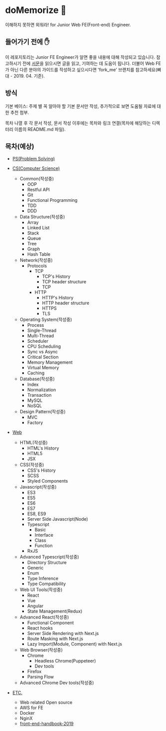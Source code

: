 # doMemorize 🧠
이해하지 못하면 외워라! for Junior Web FE(Front-end) Engineer.

## 들어가기 전에 ✋

이 레포지토리는 Junior FE Engineer가 알면 좋을 내용에 대해 작성되고 있습니다. 참고하시기 전에 [서문](INTRODUCTION.md)을 읽으시면 글을 읽고, 기여하는 데 도움이 됩니다. 더불어 Web FE가 아닌 다른 분야의 가이드를 작성하고 싶으시다면 'fork_me' 브랜치를 참고하세요(뼈대 - 2019. 04. 기준).

## 방식

기본 베이스: 주제 별 꼭 알아야 할 기본 문서만 작성, 추가적으로 보면 도움될 자료에 대한 추천 첨부.

목차 나열 후 각 문서 작성, 문서 작성 이후에는 목차와 링크 연결(목차에 해당하는 디렉터리 이름의 README.md 파일).

## 목차(예상)

* [PS(Problem Solving)](#)

* [CS(Computer Science)](#)
  * Common(작성중)
    * OOP
    * Restful API
    * Git
    * Functional Programming
    * TDD
    * DDD
  * Data Structure(작성중)
    * Array
    * Linked List
    * Stack
    * Queue
    * Tree
    * Graph
    * Hash Table
  * Network(작성중)
    * Protocols
      * TCP
        * TCP's History
        * TCP header structure
        * TCP
      * HTTP  
        * HTTP's History
        * HTTP header structure
        * HTTPS
        * TLS
  * Operating System(작성중)
    * Process
    * Single-Thread
    * Multi-Thread
    * Scheduler
    * CPU Scheduling
    * Sync vs Async
    * Critical Section
    * Memory Management
    * Virtual Memory
    * Caching
  * Database(작성중)
    * Index
    * Normalization
    * Transaction
    * MySQL
    * NoSQL
  * Design Pattern(작성중)
    * MVC
    * Factory

* [Web](#)
  * HTML(작성중)
    * HTML's History
    * HTML5
    * JSX
  * CSS(작성중)
    * CSS's History
    * SCSS
    * Styled Components
  * Javascript(작성중)
    * ES3
    * ES5
    * ES6
    * ES7
    * ES8, ES9
    * Server Side Javascript(Node)
    * Typescript
      * Basic
      * Interface
      * Class
      * Function
    * RxJS
  * Advanced Typescript(작성중)
    * Directory Structure
    * Generic
    * Enum
    * Type Inference
    * Type Compatibility
  * Web UI Tools(작성중)
    * React
    * Vue
    * Angular
    * State Management(Redux)
  * Advanced React(작성중)
    * Functional Component
    * React hooks
    * Server Side Rendering with Next.js
    * Route Masking with Next.js
    * Lazy Import(Module, Component) with Next.js
  * Web Browser(작성중)
    * Chrome
      * Headless Chrome(Puppeteer)
      * Dev tools
    * Firefox
    * Parsing Flow
  * Advanced Chrome Dev tools(작성중)

* [ETC.](#)
  * Web related Open source
  * AWS for FE
  * Docker
  * NginX
  * [front-end-handbook-2019](https://frontendmasters.com/books/front-end-handbook/2019/)